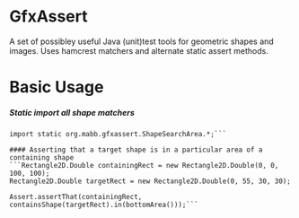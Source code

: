 # GfxAssert
A set of possibley useful Java (unit)test tools for geometric shapes and images.
Uses hamcrest matchers and alternate static assert methods.

# Basic Usage
##### Static import all shape matchers
```import static org.mabb.gfxassert.ShapeMatchers.*;
import static org.mabb.gfxassert.ShapeSearchArea.*;```

#### Asserting that a target shape is in a particular area of a containing shape
```Rectangle2D.Double containingRect = new Rectangle2D.Double(0, 0, 100, 100);
Rectangle2D.Double targetRect = new Rectangle2D.Double(0, 55, 30, 30);

Assert.assertThat(containingRect, containsShape(targetRect).in(bottomArea()));```